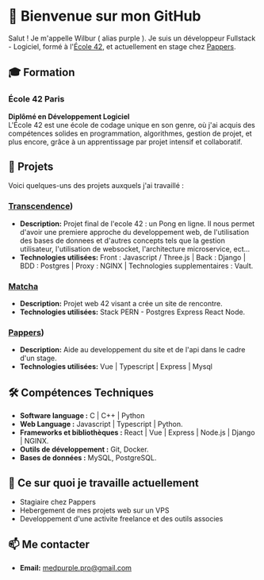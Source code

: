# 👋 Bienvenue sur mon GitHub

Salut ! Je m'appelle Wilbur ( alias purple ). Je suis un développeur Fullstack - Logiciel, formé à l'[École 42](https://www.42.fr/), et actuellement en stage chez [Pappers](https://www.pappers.fr/).

## 🎓 Formation

### École 42 Paris
**Diplômé en Développement Logiciel**  
L'École 42 est une école de codage unique en son genre, où j'ai acquis des compétences solides en programmation, algorithmes, gestion de projet, et plus encore, grâce à un apprentissage par projet intensif et collaboratif.

## 💼 Projets

Voici quelques-uns des projets auxquels j'ai travaillé :

### [Transcendence](https://github.com/medPurple/42_ft_transcendence))
- **Description:** Projet final de l'ecole 42 : un Pong en ligne. Il nous permet d'avoir une premiere approche du developpement web, de l'utilisation des bases de donnees et d'autres concepts tels que la gestion utilisateur, l'utilisation de websocket, l'architecture microservice, ect...
- **Technologies utilisées:** Front : Javascript / Three.js |  Back : Django | BDD : Postgres | Proxy : NGINX | Technologies supplementaires : Vault.

### [Matcha]((https://github.com/medPurple/Matcha))
- **Description:** Projet web 42 visant a crée un site de rencontre.
- **Technologies utilisées:** Stack PERN - Postgres Express React Node.

### [Pappers](https://www.pappers.fr/))
- **Description:** Aide au developpement du site et de l'api dans le cadre d'un stage.
- **Technologies utilisées:** Vue | Typescript | Express | Mysql

## 🛠️ Compétences Techniques

- **Software language :** C | C++ | Python 
- **Web Language :** Javascript | Typescript | Python.
- **Frameworks et bibliothèques :** React | Vue | Express | Node.js | Django | NGINX.
- **Outils de développement :** Git, Docker.
- **Bases de données :** MySQL, PostgreSQL.

## 🌱 Ce sur quoi je travaille actuellement

- Stagiaire chez Pappers
- Hebergement de mes projets web sur un VPS
- Developpement d'une activite freelance et des outils associes

## 📫 Me contacter

- **Email:** [medpurple.pro@gmail.com](mailto:medpurple.pro@gmail.com)
